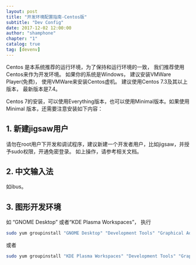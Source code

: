 ```yaml
---
layout: post
title: "开发环境配置指南-Centos版"
subtitle: "Dev Config"
date: 2017-12-02 12:00:00
author: "shamphone"
chapter: "1"
catalog: true
tag: [devenv]
---
```

Centos 是本系统推荐的运行环境，为了保持和运行环境的一致， 我们推荐使用Centos来作为开发环境。 
如果你的系统是Windows， 建议安装VMWare Player(免费)， 使用VMWare来安装Centos虚机。 
建议使用Centos 7.3及其以上版本， 最新版本是7.4。

Centos 7的安装，可以使用Everything版本，也可以使用Minimal版本。如果使用Minimal 版本，还需要注意安装如下内容：

## 1. 新建jigsaw用户

请勿在root用户下开发和调试程序，建议新建一个开发者用户，比如jigsaw，并授予sudo权限，开通免密登录。
如上操作，请参考相关文档。 

## 2. 中文输入法
如ibus。 

## 3. 图形开发环境

如 “GNOME Desktop” 或者“KDE Plasma Workspaces”， 执行

```bash
sudo yum groupinstall "GNOME Desktop" "Development Tools" "Graphical Administration Tools" "System Administration Tools" "System Management" "Server with GUI"
```

或者
```bash
sudo yum groupinstall "KDE Plasma Workspaces" "Development Tools" "Graphical Administration Tools" "System Administration Tools" "System Management" "Server with GUI"
```
